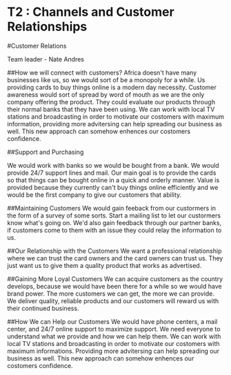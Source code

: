 # T2 : Channels and Customer Relationships

#Customer Relations

Team leader - Nate Andres

##How we will connect with customers?
Africa doesn't have many businesses like us, so we would sort of be a monopoly for a while. Us providing cards to buy things online is a modern
day necessity. Customer awareness would sort of spread by word of mouth as we are the only company offering the product. They could evaluate our 
products through their normal banks that they have been using.
We can work with local TV stations and broadcasting in order to motivate our costomers with maximum information, providing more 
advitersing can help spreading our business as well. 
This new approach can somehow enhences our costomers confidence.

##Support and Purchasing

We would work with banks so we would be bought from a bank. We would provide 24/7 support lines and mail. 
Our main goal is to provide the cards so that things can be bought online in a quick and orderly manner.
Value is provided because they currently can't buy things online efficiently and we would be the first company to give our 
customers that ability.

##Maintaining Customers
We would gain feeback from our custormers in the form of a survey of some sorts. Start a mailing list to let our custormers
know what's going on.
We'd also gain feedback through our partner banks, if customers come to them with an issue they could relay
the information to us.

##Our Relationship with the Customers
We want a professional relationship where we can trust the card owners and the card owners can trust us.
They just want us to give them a quality product that works as advertised.

##Gaining More Loyal Customers
We can acquire customers as the country develops, because we would have been there for a while so we would have
brand power.
The more customers we can get, the more we can provide.
We deliver quality, reliable products and our customers will reward us with their continued business.

##How We can Help our Customers
We would have phone centers, a mail center, and 24/7 online support to maximize support. We need everyone to understand what we provide
and how we can help them.
We can work with local TV stations and broadcasting in order to motivate our costomers with maximum informations. 
Providing more advitersing can help spreading our business as well. 
This new approach can somehow enhences our costomers confidence.
